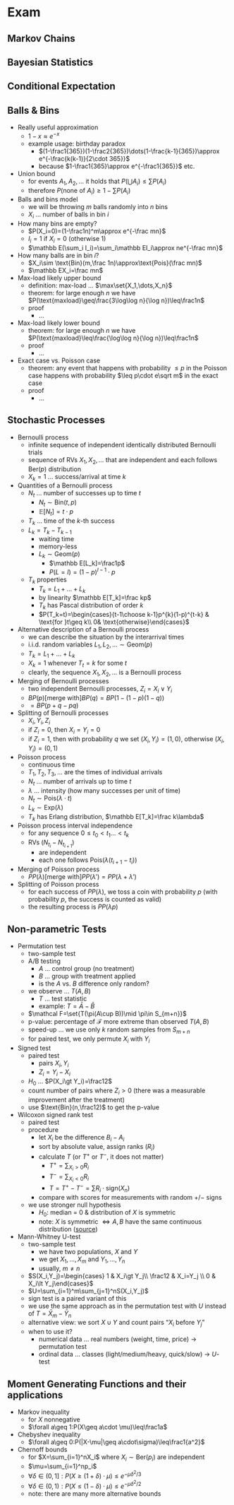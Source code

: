 # Exam

## Markov Chains

## Bayesian Statistics

## Conditional Expectation

## Balls & Bins

- Really useful approximation
	- $1-x\approx e^{-x}$
	- example usage: birthday paradox
		- $(1-\frac1{365})(1-\frac2{365})\dots(1-\frac{k-1}{365})\approx e^{-\frac{k(k-1)}{2\cdot 365}}$
		- because $1-\frac1{365}\approx e^{-\frac1{365}}$ etc.
- Union bound
	- for events $A_1,A_2,\ldots$ it holds that $P(\bigcup A_i)\leq \sum P(A_i)$
	- therefore $P(\text{none of }A_i)\geq 1-\sum P(A_i)$
- Balls and bins model
	- we will be throwing $m$ balls randomly into $n$ bins
	- $X_i$ … number of balls in bin $i$
- How many bins are empty?
	- $P(X_i=0)=(1-\frac1n)^m\approx e^{-\frac mn}$
	- $I_i=1$ if $X_i=0$ (otherwise 1)
	- $\mathbb E(\sum_i I_i)=\sum_i\mathbb EI_i\approx ne^{-\frac mn}$
- How many balls are in bin $i$?
	- $X_i\sim \text{Bin}(m,\frac 1n)\approx\text{Pois}(\frac mn)$
	- $\mathbb EX_i=\frac mn$
- Max-load likely upper bound
	- definition: max-load … $\max\set{X_1,\dots,X_n}$
	- theorem: for large enough $n$ we have $P(\text{maxload}\geq\frac{3\log\log n}{\log n})\leq\frac1n$
	- proof
		- …
- Max-load likely lower bound
	- theorem: for large enough $n$ we have $P(\text{maxload}\leq\frac{\log\log n}{\log n})\leq\frac1n$
	- proof
		- …
- Exact case vs. Poisson case
	- theorem: any event that happens with probability $\leq p$ in the Poisson case happens with probability $\leq p\cdot e\sqrt m$ in the exact case
	- proof
		- …

## Stochastic Processes

- Bernoulli process
	- infinite sequence of independent identically distributed Bernoulli trials
	- sequence of RVs $X_1,X_2,\dots$ that are independent and each follows $\text{Ber}(p)$ distribution
	- $X_k=1$ … success/arrival at time $k$
- Quantities of a Bernoulli process
	- $N_t$ … number of successes up to time $t$
		- $N_t\sim\text{Bin}(t,p)$
		- $\mathbb E[N_t]=t\cdot p$
	- $T_k$ … time of the $k$-th success
	- $L_k=T_k-T_{k-1}$
		- waiting time
		- memory-less
		- $L_k\sim\text{Geom}(p)$
			- $\mathbb E[L_k]=\frac1p$
			- $P(L=l)=(1-p)^{l-1}\cdot p$
	- $T_k$ properties
		- $T_k=L_1+\dots+L_k$
		- by linearity $\mathbb E[T_k]=\frac kp$
		- $T_k$ has Pascal distribution of order $k$
		- $P(T_k=t)=\begin{cases}{t-1\choose k-1}p^{k}(1-p)^{t-k} & \text{for }t\geq k\\ 0& \text{otherwise}\end{cases}$
- Alternative description of a Bernoulli process
	- we can describe the situation by the interarrival times
	- i.i.d. random variables $L_1,L_2,\ldots\sim\text{Geom}(p)$
	- $T_k=L_1+\dots+L_k$
	- $X_k=1$ whenever $T_t=k$ for some $t$
	- clearly, the sequence $X_1,X_2,\dots$ is a Bernoulli process
- Merging of Bernoulli processes
	- two independent Bernoulli processes, $Z_i=X_i\lor Y_i$
	- $BP(p)\text{[merge with]}BP(q)=BP(1-(1-p)(1-q))$
	- $=BP(p+q-pq)$
- Splitting of Bernoulli processes
	- $X_i,Y_i,Z_i$
	- if $Z_i=0$, then $X_i=Y_i=0$
	- if $Z_i=1$, then with probability $q$ we set $(X_i,Y_i)=(1,0)$, otherwise $(X_i,Y_i)=(0,1)$
- Poisson process
	- continuous time
	- $T_1,T_2,T_3,\dots$ are the times of individual arrivals
	- $N_t$ … number of arrivals up to time $t$
	- $\lambda$ … intensity (how many successes per unit of time)
	- $N_t\sim\text{Pois}(\lambda\cdot t)$
	- $L_k\sim\text{Exp}(\lambda)$
	- $T_k$ has Erlang distribution, $\mathbb E[T_k]=\frac k\lambda$
- Poisson process interval independence
	- for any sequence $0\leq t_0\lt t_1\dots\lt t_k$
	- RVs $(N_{t_i}-N_{t_{i+1}})$
		- are independent
		- each one follows $\text{Pois}(\lambda(t_{i+1}-t_i))$
- Merging of Poisson process
	- $PP(\lambda)\text{[merge with]}PP(\lambda')=PP(\lambda+\lambda')$
- Splitting of Poisson process
	- for each success of $PP(\lambda)$, we toss a coin with probability $p$ (with probability $p$, the success is counted as valid)
	- the resulting process is $PP(\lambda p)$

## Non-parametric Tests

- Permutation test
	- two-sample test
	- A/B testing
		- $A$ … control group (no treatment)
		- $B$ … group with treatment applied
		- is the $A$ vs. $B$ difference only random?
	- we observe … $T(A,B)$
		- $T$ … test statistic
		- example: $T=\bar A-\bar B$
	- $\mathcal F=\set{T(\pi(A\cup B))\mid \pi\in S_{m+n}}$
	- p-value: percentage of $\mathcal F$ more extreme than observed $T(A,B)$
	- speed-up … we use only $k$ random samples from $S_{m+n}$
	- for paired test, we only permute $X_i$ with $Y_i$
- Signed test
	- paired test
		- pairs $X_i,Y_i$
		- $Z_i=Y_i-X_i$
	- $H_0$ … $P(X_i\gt Y_i)=\frac12$
	- count number of pairs where $Z_i\gt 0$ (there was a measurable improvement after the treatment)
	- use $\text{Bin}(n,\frac12)$ to get the p-value
- Wilcoxon signed rank test
	- paired test
	- procedure
		- let $X_i$ be the difference $B_i-A_i$
		- sort by absolute value, assign ranks ($R_i$)
		- calculate $T$ (or $T^+$ or $T^-$, it does not matter)
			- $T^+=\sum_{X_i\gt 0}R_i$
			- $T^-=\sum_{X_i\lt 0} R_i$
			- $T=T^+-T^-=\sum R_i\cdot\text{sign}(X_n)$
		- compare with scores for measurements with random $+/-$ signs
	- we use stronger null hypothesis
		- $H_0:$ median = 0 & distribution of $X$ is symmetric
		- note: $X$ is symmetric $\iff A,B$ have the same continuous distribution ([source](https://stats.stackexchange.com/questions/348057/wilcoxon-signed-rank-symmetry-assumption))
- Mann-Whitney U-test
	- two-sample test
		- we have two populations, $X$ and $Y$
		- we get $X_1,\dots,X_m$ and $Y_1,\dots,Y_n$
		- usually, $m\neq n$
	- $S(X_i,Y_j)=\begin{cases} 1 & X_i\gt Y_j\\ \frac12 & X_i=Y_j \\ 0 & X_i\lt Y_j\end{cases}$
	- $U=\sum_{i=1}^m\sum_{j=1}^nS(X_i,Y_j)$
	- sign test is a paired variant of this
	- we use the same approach as in the permutation test with $U$ instead of $T=\bar X_m-\bar Y_n$
	- alternative view: we sort $X\cup Y$ and count pairs “$X_i$ before $Y_j$”
	- when to use it?
		- numerical data … real numbers (weight, time, price) → permutation test
		- ordinal data … classes (light/medium/heavy, quick/slow) → $U$-test

## Moment Generating Functions and their applications

- Markov inequality
	- for $X$ nonnegative
	- $\forall a\geq 1:P(X\geq a\cdot \mu)\leq\frac1a$
- Chebyshev inequality
	- $\forall a\geq 0:P(|X-\mu|\geq a\cdot\sigma)\leq\frac1{a^2}$
- Chernoff bounds
	- for $X=\sum_{i=1}^nX_i$ where $X_i\sim\text{Ber}(p_i)$ are independent
	- $\mu=\sum_{i=1}^np_i$
	- $\forall\delta\in(0,1]:P(X\geq (1+\delta)\cdot\mu)\leq e^{-\mu\delta^2/3}$
	- $\forall\delta\in(0,1):P(X\leq(1-\delta)\cdot\mu)\leq e^{-\mu\delta^2/2}$
	- note: there are many more alternative bounds
